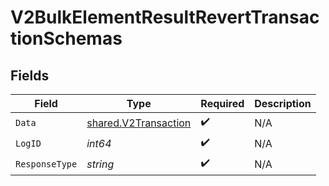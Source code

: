# V2BulkElementResultRevertTransactionSchemas


## Fields

| Field                                                               | Type                                                                | Required                                                            | Description                                                         |
| ------------------------------------------------------------------- | ------------------------------------------------------------------- | ------------------------------------------------------------------- | ------------------------------------------------------------------- |
| `Data`                                                              | [shared.V2Transaction](../../../pkg/models/shared/v2transaction.md) | :heavy_check_mark:                                                  | N/A                                                                 |
| `LogID`                                                             | *int64*                                                             | :heavy_check_mark:                                                  | N/A                                                                 |
| `ResponseType`                                                      | *string*                                                            | :heavy_check_mark:                                                  | N/A                                                                 |